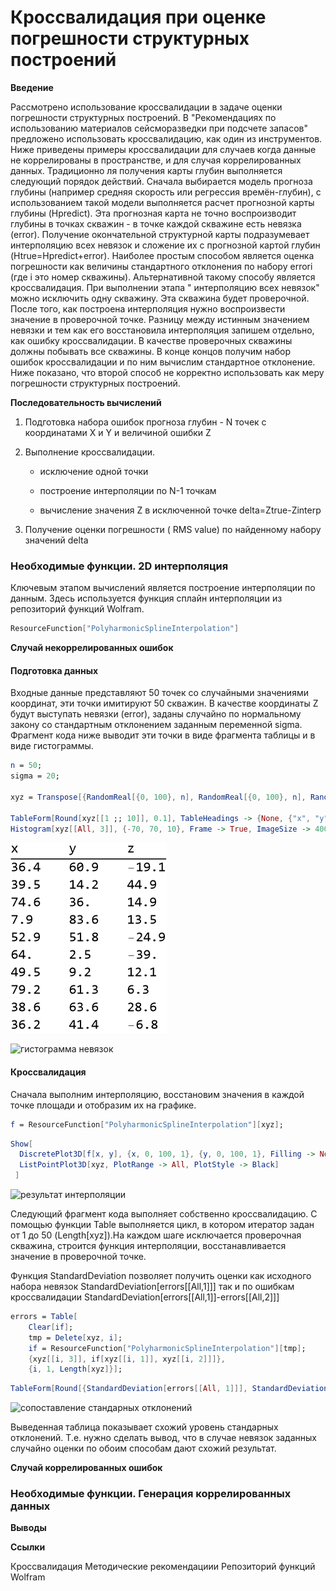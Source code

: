# Кроссвалидация при оценке погрешности структурных построений 

**Введение**

Рассмотрено использование кроссвалидации в задаче оценки погрешности структурных построений. В "Рекомендациях по использованию материалов сейсморазведки при подсчете запасов" предложено использовать кроссвалидацию, как один из инструментов. Ниже приведены примеры  кроссвалидации для случаев когда данные не коррелированы в пространстве, и для случая коррелированных данных.
Традиционно ля получения карты глубин выполняется следующий порядок действий. Сначала выбирается модель прогноза глубины (например средняя скорость или регрессия времён-глубин),  с использованием такой модели выполняется расчет прогнозной карты глубины (Hpredict). Эта прогнозная карта не точно воспроизводит глубины в точках скважин - в точке каждой скважине есть невязка (error). Получение окончательной структурной карты подразумевает интерполяцию всех невязок и сложение их с прогнозной картой глубин (Htrue=Hpredict+error). Наиболее простым способом является оценка погрешности как величины стандартного отклонения по набору errori (где i это номер скважины).
Альтернативной такому способу является кроссвалидация. При выполнении этапа " интерполяцию всех невязок" можно исключить одну скважину. Эта скважина будет проверочной. После того, как построена интерполяция нужно воспроизвести значение в проверочной точке. Разницу между истинным значением невязки и тем как его восстановила интерполяция запишем отдельно, как ошибку кроссвалидации. В качестве проверочных скважины должны побывать все скважины.  В конце концов получим набор ошибок кроссвалидации и по ним вычислим стандартное отклонение.
Ниже показано, что второй способ не корректно использовать как меру погрешности структурных построений.

**Последовательность вычислений**

1. Подготовка набора ошибок прогноза глубин - N точек с координатами X и Y и величиной ошибки Z

1. Выполнение кроссвалидации. 

    - исключение одной точки

    - построение интерполяции по N-1 точкам

    - вычисление значения Z в исключенной точке delta=Ztrue-Zinterp

1. Получение оценки погрешности ( RMS value) по найденному набору значений delta

### Необходимые функции. 2D интерполяция

Ключевым этапом вычислений является построение интерполяции по данным. Здесь используется функция сплайн интерполяции из репозиторий функций Wolfram.

```mathematica
ResourceFunction["PolyharmonicSplineInterpolation"]
```

**Случай некоррелированных ошибок**

#### Подготовка данных

Входные данные представляют  50 точек со случайными значениями координат, эти  точки имитируют 50 скважин. В качестве координаты Z будут выступать невязки (error), заданы случайно по нормальному закону со стандартным отклонением заданным переменной sigma.
Фрагмент кода ниже выводит эти точки в виде фрагмента таблицы и в виде гистограммы.

```mathematica
n = 50;
sigma = 20; 
 
xyz = Transpose[{RandomReal[{0, 100}, n], RandomReal[{0, 100}, n], RandomVariate[NormalDistribution[0, sigma], n]}]; 
 
TableForm[Round[xyz[[1 ;; 10]], 0.1], TableHeadings -> {None, {"x", "y", "z"}}]
Histogram[xyz[[All, 3]], {-70, 70, 10}, Frame -> True, ImageSize -> 400, PlotLabel -> "Error distribution", LabelStyle -> Directive[11, Bold, Black]]
```

![фрагмент таблицы](crossval\img\cv01.png)

![гистограмма невязок]((crossval\img\cv02.png))

#### Кроссвалидация

Сначала выполним  интерполяцию, восстановим значения в каждой точке площади и отобразим их на графике.

```mathematica
f = ResourceFunction["PolyharmonicSplineInterpolation"][xyz];
```

```mathematica
Show[
  DiscretePlot3D[f[x, y], {x, 0, 100, 1}, {y, 0, 100, 1}, Filling -> None, Joined -> True, ColorFunction -> Hue], 
  ListPointPlot3D[xyz, PlotRange -> All, PlotStyle -> Black] 
 ]
```

![результат интерполяции]((crossval\img\cv03.png))

Следующий фрагмент кода выполняет собственно кроссвалидацию.
С помощью функции Table выполняется цикл, в котором итератор  задан от 1 до 50 (Length[xyz]).На каждом шаге исключается проверочная скважина, строится функция интерполяции, восстанавливается значение в проверочной точке. 

Функция StandardDeviation позволяет получить оценки
	как исходного набора невязок StandardDeviation[errors[[All,1]]]
	так и по ошибкам кроссвалидации StandardDeviation[errors[[All,1]]-errors[[All,2]]]

```mathematica
errors = Table[
   	Clear[if]; 
   	tmp = Delete[xyz, i]; 
   	if = ResourceFunction["PolyharmonicSplineInterpolation"][tmp]; 
   	{xyz[[i, 3]], if[xyz[[i, 1]], xyz[[i, 2]]]}, 
    {i, 1, Length[xyz]}];
```

```mathematica
TableForm[Round[{StandardDeviation[errors[[All, 1]]], StandardDeviation[errors[[All, 1]] - errors[[All, 2]]]}, 0.1], TableHeadings -> {{"RMS error initial", "RMS error cross"}, None}]
```

![сопоставление стандарных отклонений]((crossval\img\cv04.png))

Выведенная таблица  показывает схожий уровень стандарных отклонений. Т.е. нужно сделать вывод, что в случае невязок заданных случайно оценки по обоим способам дают схожий результат.

**Случай коррелированных ошибок**

### Необходимые функции. Генерация коррелированных данных

**Выводы**

**Ссылки**

Кроссвалидация
Методические рекомендациии
Репозиторий функций Wolfram